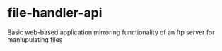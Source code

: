 # file-handler-api
Basic web-based application mirroring functionality of an ftp server for maniupulating files
